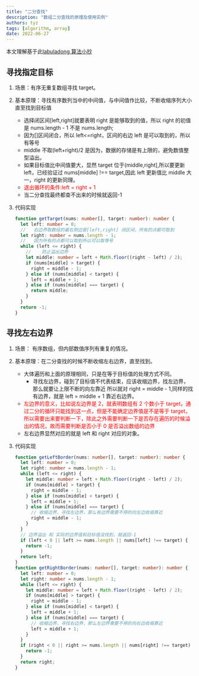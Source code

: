 ```yaml
---
title: "二分查找"
description: "数组二分查找的原理及使用实例"
authors: tyz
tags: [algorithm, array]
date: 2022-06-27
---
```


<!--truncate-->

本文理解基于此[labuladong 算法小抄](https://labuladong.github.io/algo/1/10/)

## 寻找指定目标

1. 场景：有序无重复数组寻找 target。
2. 基本原理：寻找有序数列当中的中间值，与中间值作比较，不断收缩序列大小直至找到目标值
   - 选择闭区间[left,right]就要表明 right 是能够取到的值，所以 right 的初值是 nums.length - 1 不是 nums.length;
   - 因为[]区间闭合，所以 left<=right，区间的右边 left 是可以取到的，所以有等号
   - middle 不取(left+right)/2 是因为，数据的存储是有上限的，避免数值整型溢出。
   - 如果目标值比中间值要大，显然 target 位于(middle,right],所以要更新 left，已经验证过 nums[middle] !== target,因此 left 更新值比 middle 大一，right 的更新同理。
   - <font color="red">退出循环的条件:left = right + 1</font>
   - 当二分查找最终都查不出来的时候就返回-1
3. 代码实现

   ```typescript
   function getTarget(nums: number[], target: number): number {
     let left: number = 0;
     //   右边界取数组的最右侧边是[left,right] 闭区间，所有的点都可取到
     let right: number = nums.length - 1;
     //   因为所有的点都可以取到所以可以取等号
     while (left <= right) {
       //    防止溢出边界
       let middle: number = left + Math.floor((right - left) / 2);
       if (nums[middle] > target) {
         right = middle - 1;
       } else if (nums[middle] < target) {
         left = middle + 1;
       } else if (nums[middle] === target) {
         return middle;
       }
     }
     return -1;
   }
   ```

## 寻找左右边界

1. 场景： 有序数组，但内部数值序列有重复的情况。
2. 基本原理：在二分查找的时候不断收缩左右边界，直至找到。
   - 大体遍历和上面的原理相同，只是在等于目标值的处理方式不同。
     - 寻找左边界，碰到了目标值不代表结束，应该收缩边界，找左边界，那么就要让上限不断的向左靠近 所以就对 right = middle - 1,同样的找有边界，就是 left = middle + 1 靠近右边界。
   - <font color = "red">左边界的意义，比如说左边界是 2，就表明数组有 2 个数小于 target，通过二分的循环只能找到这一点，但是不能确定边界值是不是等于 target，所以需要出来要判断一下，除此之外需要判断一下是否存在遍历的时候溢出的情况，故而需要判断是否小于 0 是否溢出数组的边界</font>
   - 左右边界显然对应的就是 left 和 right 对应的对象。
3. 代码实现

   ```typescript
   function getLeftBorder(nums: number[], target: number): number {
     let left: number = 0;
     let right: number = nums.length - 1;
     while (left <= right) {
       let middle: number = left + Math.floor((right - left) / 2);
       if (nums[middle] > target) {
         right = middle - 1;
       } else if (nums[middle] < target) {
         left = middle + 1;
       } else if (nums[middle] === target) {
         // 收缩边界，寻找左边界，那么有边界需要不停的向左边收缩靠近
         right = middle - 1;
       }
     }
     // 边界溢出 和 实际的边界值和目标值没找到，就返回-1
     if (left < 0 || left >= nums.length || nums[left] !== target) {
       return -1;
     }
     return left;
   }
   function getRightBorder(nums: number[], target: number): number {
     let left: number = 0;
     let right: number = nums.length - 1;
     while (left <= right) {
       let middle: number = left + Math.floor((right - left) / 2);
       if (nums[middle] > target) {
         right = middle - 1;
       } else if (nums[middle] < target) {
         left = middle + 1;
       } else if (nums[middle] === target) {
         // 收缩边界，寻找右边界，那么左边界需要不停的向右边收缩靠近
         left = middle + 1;
       }
     }
     if (right < 0 || right >= nums.length || nums[right] !== target) {
       return -1;
     }
     return right;
   }
   ```
